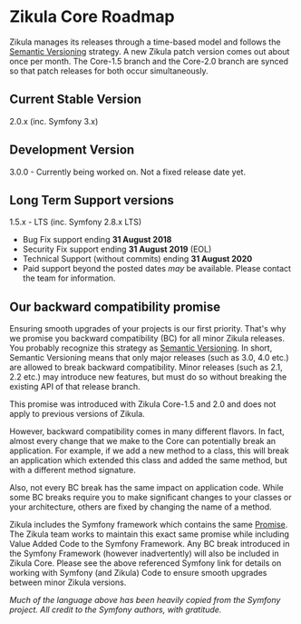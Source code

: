 # Zikula Core Roadmap

Zikula manages its releases through a time-based model and follows the [Semantic Versioning](https://semver.org/) strategy. 
A new Zikula patch version comes out about once per month. The Core-1.5 branch and the Core-2.0 branch
are synced so that patch releases for both occur simultaneously.

## Current Stable Version

2.0.x (inc. Symfony 3.x)

## Development Version

3.0.0 - Currently being worked on. Not a fixed release date yet.

## Long Term Support versions

1.5.x - LTS (inc. Symfony 2.8.x LTS)

- Bug Fix support ending **31 August 2018**
- Security Fix support ending **31 August 2019** (EOL)
- Technical Support (without commits) ending **31 August 2020**
- Paid support beyond the posted dates _may_ be available. Please contact the team for information.

## Our backward compatibility promise

Ensuring smooth upgrades of your projects is our first priority.
That's why we promise you backward compatibility (BC) for all minor Zikula releases. You probably recognize this
strategy as [Semantic Versioning](https://semver.org/). In short, Semantic Versioning means that only major releases
(such as 3.0, 4.0 etc.) are allowed to break backward compatibility. Minor releases (such as 2.1, 2.2 etc.) may
introduce new features, but must do so without breaking the existing API of that release branch.

This promise was introduced with Zikula Core-1.5 and 2.0 and does not apply to previous versions of Zikula.

However, backward compatibility comes in many different flavors. In fact, almost every change that we make to the Core
can potentially break an application. For example, if we add a new method to a class, this will break an application which
extended this class and added the same method, but with a different method signature.

Also, not every BC break has the same impact on application code. While some BC breaks require you to make significant
changes to your classes or your architecture, others are fixed by changing the name of a method.

Zikula includes the Symfony framework which contains the same [Promise](https://symfony.com/doc/current/contributing/code/bc.html).
The Zikula team works to maintain this exact same promise while including Value Added Code to the Symfony Framework.
Any BC break introduced in the Symfony Framework (however inadvertently) will also be included in Zikula Core. Please see
the above referenced Symfony link for details on working with Symfony (and Zikula) Code to ensure smooth upgrades between
minor Zikula versions.

_Much of the language above has been heavily copied from the Symfony project. All credit to the Symfony authors, with gratitude._
